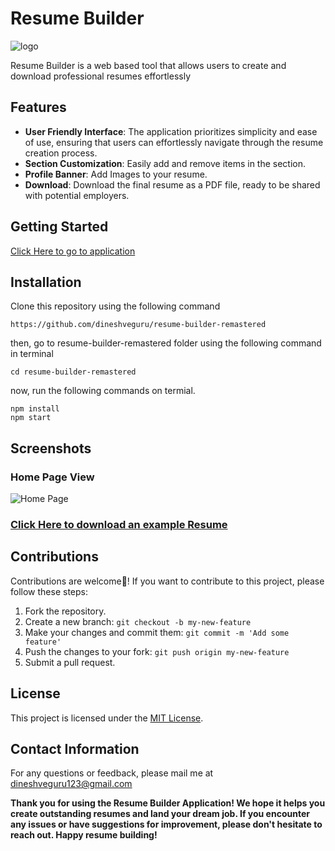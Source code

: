 # Resume Builder

![logo](https://github.com/dineshveguru/resume-builder-remastered/assets/82778240/8a449455-ae88-4f87-82e5-856d94b3acae)

Resume Builder is a web based tool that allows users to create and download professional resumes effortlessly

## Features

- **User Friendly Interface**: The application prioritizes simplicity and ease of use, ensuring that users can effortlessly navigate through the resume creation process.
- **Section Customization**: Easily add and remove items in the section.
- **Profile Banner**: Add Images to your resume.
- **Download**: Download the final resume as a PDF file, ready to be shared with potential employers.

## Getting Started

[Click Here to go to application](https://dineshveguru.github.io/resume-builder-remastered/)

## Installation

Clone this repository using the following command

```
https://github.com/dineshveguru/resume-builder-remastered
```

then, go to resume-builder-remastered folder using the following command in terminal

```
cd resume-builder-remastered
```

now, run the following commands on termial.

```
npm install
npm start
```

## Screenshots

### Home Page View

![Home Page](https://github.com/dineshveguru/resume-builder-remastered/assets/82778240/7b3541ec-0bd6-4506-89aa-61be1d56c2c5)

### [Click Here to download an example Resume](https://github.com/dineshveguru/resume-builder-remastered/files/11662967/example.pdf)

## Contributions

Contributions are welcome🎊! If you want to contribute to this project, please follow these steps:

1. Fork the repository.
2. Create a new branch: `git checkout -b my-new-feature`
3. Make your changes and commit them: `git commit -m 'Add some feature'`
4. Push the changes to your fork: `git push origin my-new-feature`
5. Submit a pull request.

## License

This project is licensed under the [MIT License](LICENSE).

## Contact Information

For any questions or feedback, please mail me at dineshveguru123@gmail.com

**Thank you for using the Resume Builder Application! We hope it helps you create outstanding resumes and land your dream job. If you encounter any issues or have suggestions for improvement, please don't hesitate to reach out. Happy resume building!**
